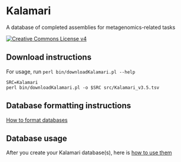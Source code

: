 # Kalamari
A database of completed assemblies for metagenomics-related tasks

[![Creative Commons License v4](https://licensebuttons.net/l/by-sa/4.0/88x31.png)](LICENSE.md)

## Download instructions

For usage, run `perl bin/downloadKalamari.pl --help`

    SRC=Kalamari
    perl bin/downloadKalamari.pl -o $SRC src/Kalamari_v3.5.tsv

## Database formatting instructions

[How to format databases](docs/DATABASES.md)

## Database usage

After you create your Kalamari database(s), here is [how to use them](docs/USAGE.md)

